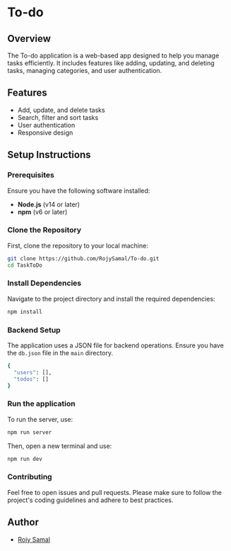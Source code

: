 # To-do

## Overview

The To-do application is a web-based app designed to help you manage tasks efficiently. It includes features like adding, updating, and deleting tasks, managing categories, and user authentication.

## Features

- Add, update, and delete tasks
- Search, filter and sort tasks
- User authentication
- Responsive design

## Setup Instructions

### Prerequisites

Ensure you have the following software installed:

- **Node.js** (v14 or later)
- **npm** (v6 or later)

### Clone the Repository

First, clone the repository to your local machine:

```bash
git clone https://github.com/RojySamal/To-do.git
cd TaskToDo
```

### Install Dependencies

Navigate to the project directory and install the required dependencies:

```bash
npm install
```

### Backend Setup

The application uses a JSON file for backend operations. Ensure you have the `db.json` file in the `main` directory.

```bash
{
  "users": [],
  "todos": []
}
```

### Run the application 

To run the server, use:

```bash
npm run server
```

Then, open a new terminal and use:

```bash
npm run dev
```

### Contributing

Feel free to open issues and pull requests. Please make sure to follow the project's coding guidelines and adhere to best practices.

## Author
- [Rojy Samal](https://github.com/RojySamal)

